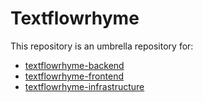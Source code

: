 # Textflowrhyme

This repository is an umbrella repository for:

- [textflowrhyme-backend](42juododranoel/textflowrhyme-backend)
- [textflowrhyme-frontend](42juododranoel/textflowrhyme-frontend)
- [textflowrhyme-infrastructure](42juododranoel/textflowrhyme-infrastructure)
